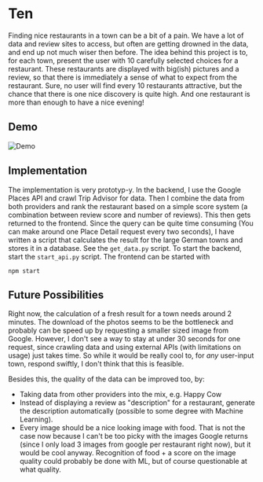 # Ten

Finding nice restaurants in a town can be a bit of a pain. We have a lot of data and review sites to access, but often are getting drowned in the data, and end up not much wiser then before. The idea behind this project is to, for each town, present the user with 10 carefully selected choices for a restaurant. These restaurants are displayed with big(ish) pictures and a review, so that there is immediately a sense of what to expect from the restaurant. Sure, no user will find every 10 restaurants attractive, but the chance that there is one nice discovery is quite high. And one restaurant is more than enough to have a nice evening!

## Demo

![Demo](Ten_Screencast.gif)

## Implementation

The implementation is very prototyp-y. In the backend, I use the Google Places API and crawl Trip Advisor for data. Then I combine the data from both providers and rank the restaurant based on a simple score system (a combination between review score and number of reviews). This then gets returned to the frontend. Since the query can be quite time consuming (You can make around one Place Detail request every two seconds), I have written a script that calculates the result for the large German towns and stores it in a database. See the `get_data.py` script. To start the backend, start the `start_api.py` script. The frontend can be started with
````
npm start
````

## Future Possibilities

Right now, the calculation of a fresh result for a town needs around 2 minutes. The download of the photos seems to be the bottleneck and probably can be speed up by requesting a smaller sized image from Google. However, I don't see a way to stay at under 30 seconds for one request, since crawling data and using external APIs (with limitations on usage) just takes time. So while it would be really cool to, for _any_ user-input town, respond swiftly, I don't think that this is feasible.

Besides this, the quality of the data can be improved too, by:
- Taking data from other providers into the mix, e.g. Happy Cow
- Instead of displaying a review as "description" for a restaurant, generate the description automatically (possible to some degree with Machine Learning).
- Every image should be a nice looking image with food. That is not the case now because I can't be too picky with the images Google returns (since I only load 3 images from google per restaurant right now), but it would be cool anyway. Recognition of food + a score on the image quality could probably be done with ML, but of course questionable at what quality.
